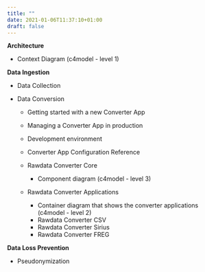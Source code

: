 ```yaml
---
title: ""
date: 2021-01-06T11:37:10+01:00
draft: false
---
```



**Architecture**
  - Context Diagram (c4model - level 1)

**Data Ingestion**
  - Data Collection

  - Data Conversion
    - Getting started with a new Converter App

    - Managing a Converter App in production

    - Development environment

    - Converter App Configuration Reference

    - Rawdata Converter Core
        * Component diagram (c4model - level 3)

    - Rawdata Converter Applications
        * Container diagram that shows the converter applications (c4model - level 2)

        - Rawdata Converter CSV
        - Rawdata Converter Sirius
        - Rawdata Converter FREG

**Data Loss Prevention**
  - Pseudonymization

